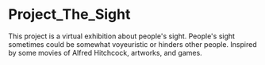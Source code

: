 # Project_The_Sight
This project is a virtual exhibition about people's sight. People's sight sometimes could be somewhat voyeuristic or hinders other people. Inspired by some movies of Alfred Hitchcock, artworks, and games.
